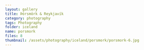```yaml
---
layout: gallery
title: Þórsmörk & Reykjavík
category: photography
tags: Photography
folder: iceland
name: porsmork
files: 8
thumbnail: /assets/photography/iceland/porsmork/porsmork-6.jpg
---
```

